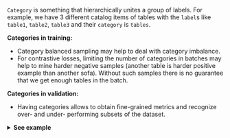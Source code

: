 `Category` is something that hierarchically unites a group of labels.
For example, we have 3 different catalog items of tables with the `label`s like `table1`, `table2`, `table3`
and their `category` is `tables`.

**Categories in training:**
* Category balanced sampling may help to deal with category imbalance.
* For contrastive losses, limiting the number of categories in batches may help to mine harder negative
  samples (another table is harder positive example than another sofa).
  Without such samples there is no guarantee that we get enough tables in the batch.

**Categories in validation:**
* Having categories allows to obtain fine-grained metrics and recognize over- and under- performing subsets of the dataset.

<details>
<summary><b>See example</b></summary>
<br>

```bash
pip install open-metric-learning[nlp]
```

[comment]:categories-start
```python
from pprint import pprint

import numpy as np
from torch.optim import Adam
from torch.utils.data import DataLoader

from oml import datasets as d
from oml.inference import inference
from oml.losses import TripletLossWithMiner
from oml.metrics import calc_retrieval_metrics_rr
from oml.miners import AllTripletsMiner
from oml.models import ViTExtractor
from oml.retrieval import RetrievalResults
from oml.samplers import DistinctCategoryBalanceSampler, CategoryBalanceSampler
from oml.utils import get_mock_images_dataset
from oml.registry import get_transforms_for_pretrained

model = ViTExtractor.from_pretrained("vits16_dino").to("cpu")
transforms, _ = get_transforms_for_pretrained("vits16_dino")

df_train, df_val = get_mock_images_dataset(df_name="df_with_category.csv", global_paths=True)
train = d.ImageLabeledDataset(df_train, transform=transforms)
val = d.ImageQueryGalleryLabeledDataset(df_val, transform=transforms)

optimizer = Adam(model.parameters(), lr=1e-4)
criterion = TripletLossWithMiner(0.1, AllTripletsMiner(), need_logs=True)

# >>>>> You can use one of category aware samplers
args = {"n_categories": 2, "n_labels": 2, "n_instances": 2, "label2category": train.get_label2category(), "labels": train.get_labels()}
sampler = DistinctCategoryBalanceSampler(epoch_size=5, **args)
# sampler = CategoryBalanceSampler(resample_labels=False, weight_categories=True, **args)  # a bit different sampling


def training():
    for batch in DataLoader(train, batch_sampler=sampler):
        embeddings = model(batch["input_tensors"])
        loss = criterion(embeddings, batch["labels"])
        loss.backward()
        optimizer.step()
        optimizer.zero_grad()
        pprint(criterion.last_logs)


def validation():
    embeddings = inference(model, val, batch_size=4, num_workers=0)
    rr = RetrievalResults.from_embeddings(embeddings, val, n_items=3)
    rr.visualize(query_ids=[2, 1], dataset=val, show=True)

    # >>>> When query categories are known we may get fine-grained metrics
    query_categories = np.array(val.extra_data["category"])[val.get_query_ids()]
    pprint(calc_retrieval_metrics_rr(rr, query_categories=query_categories, map_top_k=(3,), cmc_top_k=(1,)))


training()
validation()
```
[comment]:categories-end

</details>
<br>


